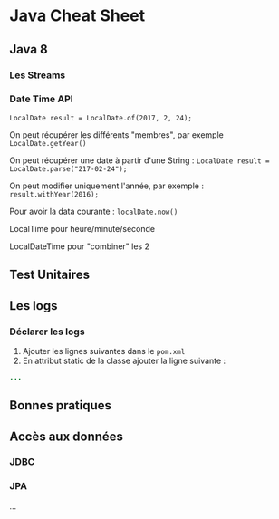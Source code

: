 # Java Cheat Sheet

## Java 8

### Les Streams

### Date Time API
``LocalDate result = LocalDate.of(2017, 2, 24);``

On peut récupérer les différents "membres", par exemple ``LocalDate.getYear()``

On peut récupérer une date à partir d'une String : ``LocalDate result = LocalDate.parse("217-02-24");``

On peut modifier uniquement l'année, par exemple : ``result.withYear(2016);``

Pour avoir la data courante : ``localDate.now()``

LocalTime pour heure/minute/seconde

LocalDateTime pour "combiner" les 2

## Test Unitaires

## Les logs

### Déclarer les logs

1. Ajouter les lignes suivantes dans le ```pom.xml```
2. En attribut static de la classe ajouter la ligne suivante :

```java
...
```

## Bonnes pratiques

## Accès aux données

### JDBC

### JPA

...
